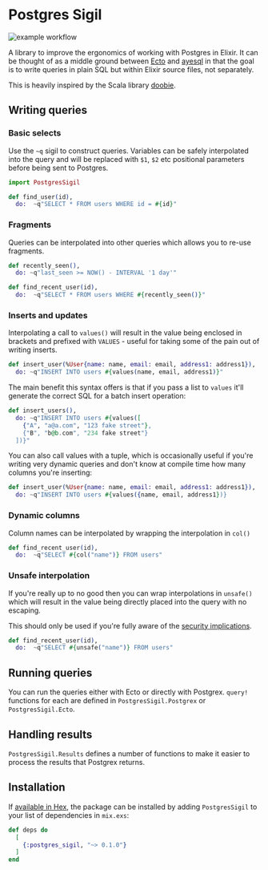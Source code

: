 # Postgres Sigil

![example workflow](https://github.com/ottatech/postgres-sigil/actions/workflows/config.yml/badge.svg)

A library to improve the ergonomics of working with Postgres in Elixir.
It can be thought of as a middle ground between [Ecto](https://github.com/elixir-ecto/ecto) and 
[ayesql](https://github.com/alexdesousa/ayesql) in that the goal is to write queries in plain SQL 
but within Elixir source files, not separately.

This is heavily inspired by the Scala library [doobie](https://tpolecat.github.io/doobie/).

## Writing queries

### Basic selects

Use the `~q` sigil to construct queries. Variables can be safely interpolated into the query
and will be replaced with `$1`, `$2` etc positional parameters before being sent to Postgres.

```elixir
import PostgresSigil

def find_user(id), 
  do:  ~q"SELECT * FROM users WHERE id = #{id}"
```

### Fragments

Queries can be interpolated into other queries which allows you to re-use fragments.

```elixir
def recently_seen(),
  do: ~q"last_seen >= NOW() - INTERVAL '1 day'"

def find_recent_user(id), 
  do:  ~q"SELECT * FROM users WHERE #{recently_seen()}"
```

### Inserts and updates

Interpolating a call to `values()` will result in the value being enclosed in brackets
and prefixed with `VALUES` - useful for taking some of the pain out of writing inserts.

```elixir
def insert_user(%User{name: name, email: email, address1: address1}),
  do: ~q"INSERT INTO users #{values(name, email, address1)}"
```

The main benefit this syntax offers is that if you pass a list to `values` it'll generate
the correct SQL for a batch insert operation:

```elixir
def insert_users(),
  do: ~q"INSERT INTO users #{values([
    {"A", "a@a.com", "123 fake street"},
    {"B", "b@b.com", "234 fake street"}
  ])}"
```

You can also call values with a tuple, which is occasionally useful if you're writing 
very dynamic queries and don't know at compile time how many columns you're inserting:

```elixir
def insert_user(%User{name: name, email: email, address1: address1}),
  do: ~q"INSERT INTO users #{values({name, email, address1})}
```

### Dynamic columns

Column names can be interpolated by wrapping the interpolation in `col()`

```elixir
def find_recent_user(id), 
  do:  ~q"SELECT #{col("name")} FROM users"
```

### Unsafe interpolation

If you're really up to no good then you can wrap interpolations in `unsafe()` which
will result in the value being directly placed into the query with no escaping.

This should only be used if you're fully aware of the [security implications](https://owasp.org/www-community/attacks/SQL_Injection).

```elixir
def find_recent_user(id), 
  do:  ~q"SELECT #{unsafe("name")} FROM users"
```

## Running queries

You can run the queries either with Ecto or directly with Postgrex.
`query!` functions for each are defined in `PostgresSigil.Postgrex` or `PostgresSigil.Ecto`.

## Handling results

`PostgresSigil.Results` defines a number of functions to make it easier to process the results that
Postgrex returns.

## Installation

If [available in Hex](https://hex.pm/docs/publish), the package can be installed
by adding `PostgresSigil` to your list of dependencies in `mix.exs`:

```elixir
def deps do
  [
    {:postgres_sigil, "~> 0.1.0"}
  ]
end
```
